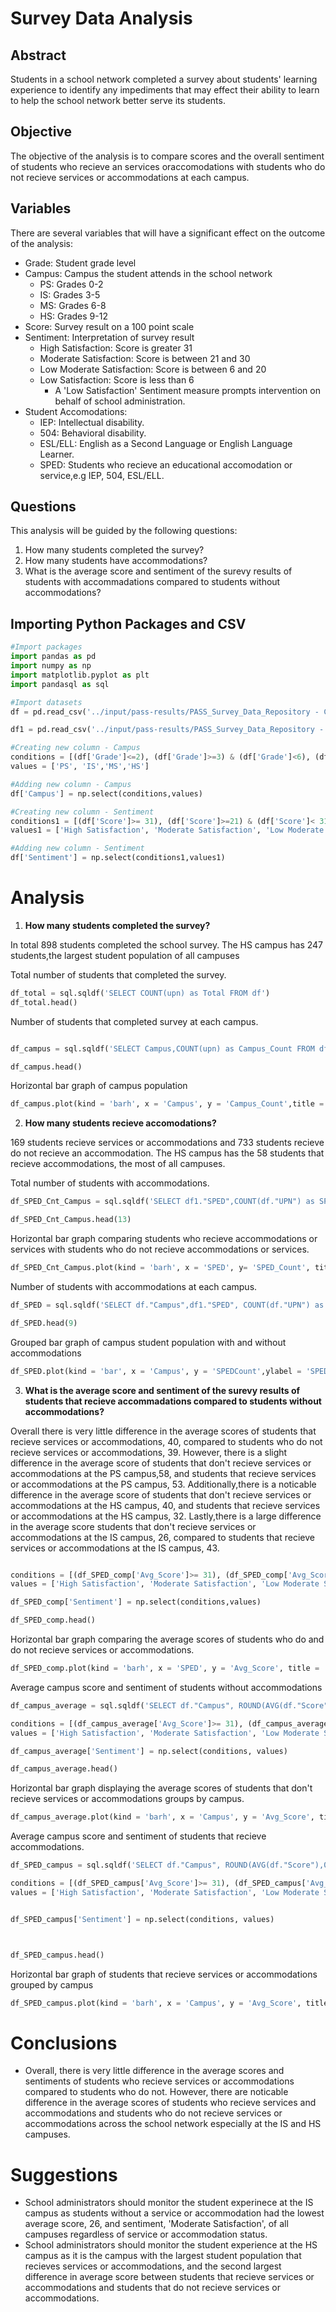 # Survey Data Analysis

## Abstract

Students in a school network completed a survey about students' learning experience to identify any impediments that may effect their ability to learn to help the school network better serve its students.

## Objective
The objective of the analysis is to compare scores and the overall sentiment of students who recieve an services oraccomodations with students who do not recieve services or accommodations at each campus. 

## Variables

There are several variables that will have a significant effect on the outcome of the analysis:

- Grade: Student grade level
- Campus: Campus the student attends in the school network
    - PS: Grades 0-2
    - IS: Grades 3-5 
    - MS: Grades 6-8
    - HS: Grades 9-12
- Score: Survey result on a 100 point scale
- Sentiment: Interpretation of survey result
    - High Satisfaction: Score is greater 31
    - Moderate Satisfaction: Score is between 21 and 30
    - Low Moderate Satisfaction: Score is between 6 and 20
    - Low Satisfaction: Score is less than 6
        - A 'Low Satisfaction' Sentiment measure prompts intervention on behalf of school administration.
- Student Accomodations:
    - IEP: Intellectual disability.
    - 504: Behavioral disability.
    - ESL/ELL: English as a Second Language or English Language Learner.
    - SPED: Students who recieve an educational accomodation or service,e.g IEP, 504, ESL/ELL.
    
    
## Questions 

This analysis will be guided by the following questions:

1. How many students completed the survey?
2. How many students have accommodations?
3. What is the average score and sentiment of the surevy results of students with accommadations compared to students without accommodations?

## Importing Python Packages and CSV

``` python
#Import packages
import pandas as pd 
import numpy as np 
import matplotlib.pyplot as plt
import pandasql as sql

#Import datasets
df = pd.read_csv('../input/pass-results/PASS_Survey_Data_Repository - Campus_Data_Aggregate_Anonymous (2).csv')

df1 = pd.read_csv('../input/pass-results/PASS_Survey_Data_Repository - Demographic Information_Anonymous (1).csv')

#Creating new column - Campus 
conditions = [(df['Grade']<=2), (df['Grade']>=3) & (df['Grade']<6), (df['Grade']>=6) & (df['Grade']< 9), (df['Grade']>=9)]
values = ['PS', 'IS','MS','HS']

#Adding new column - Campus 
df['Campus'] = np.select(conditions,values)

#Creating new column - Sentiment
conditions1 = [(df['Score']>= 31), (df['Score']>=21) & (df['Score']< 31), (df['Score']>=6) & (df['Score']<21), (df['Score']<6)]
values1 = ['High Satisfaction', 'Moderate Satisfaction', 'Low Moderate Satisfaction', 'Low Satisfaction']

#Adding new column - Sentiment
df['Sentiment'] = np.select(conditions1,values1)

```

# Analysis

1. **How many students completed the survey?**

In total 898 students completed the school survey. The HS campus has 247 students,the largest student population of all campuses



 Total number of students that completed the survey.
``` python 
df_total = sql.sqldf('SELECT COUNT(upn) as Total FROM df')
df_total.head()

```


Number of students that completed survey at each campus.
``` python 

df_campus = sql.sqldf('SELECT Campus,COUNT(upn) as Campus_Count FROM df GROUP BY Campus ORDER BY Grade')

df_campus.head()
```

Horizontal bar graph of campus population
``` python 
df_campus.plot(kind = 'barh', x = 'Campus', y = 'Campus_Count',title = 'Campus Population', color = ['red','blue','green','gray'], figsize = (18,6), ylabel = 'Campus Count')

```

2. **How many students recieve accomodations?**

169 students recieve services or accommodations and 733 students recieve do not recieve an accommodation. The HS campus has the 58 students that recieve accommodations, the most of all campuses.


Total number of students with accommodations.
``` python 
df_SPED_Cnt_Campus = sql.sqldf('SELECT df1."SPED",COUNT(df."UPN") as SPED_Count FROM df JOIN df1 ON df1."Student ID" = df."UPN" GROUP BY df1."SPED"')

df_SPED_Cnt_Campus.head(13)
```

Horizontal bar graph comparing students who recieve accommodations or services with students who do not recieve accommodations or services. 

``` python 
df_SPED_Cnt_Campus.plot(kind = 'barh', x = 'SPED', y= 'SPED_Count', title = 'Accommodation Count Comparison', color = ['red', 'blue'],figsize = (18,6))
```

Number of students with accommodations at each campus.

``` python 
df_SPED = sql.sqldf('SELECT df."Campus",df1."SPED", COUNT(df."UPN") as SPEDCount FROM df JOIN df1 ON df1."Student ID" = df."UPN" GROUP BY df."Campus", df1."SPED"')

df_SPED.head(9)

```

Grouped bar graph of campus student population with and without accommodations

```python 
df_SPED.plot(kind = 'bar', x = 'Campus', y = 'SPEDCount',ylabel = 'SPED Count',color = ['red', 'blue'], edgecolor = ['black'], title = 'SPED v No SPED Student Comparison', figsize = (18,6))
```

3. **What is the average score and sentiment of the surevy results of students that recieve accommadations compared to students without accommodations?**


Overall there is very little difference in the average scores of students that recieve services or accommodations, 40, compared to students who do not recieve services or accommodations, 39. However, there is a slight difference in the average score of students that don't recieve services or accommodations at the PS campus,58, and students that recieve services or accommodations at the PS campus, 53. Additionally,there is a noticable difference in the average score of students that don't recieve services or accommodations at the HS campus, 40, and students that recieve services or accommodations at the HS campus, 32. Lastly,there is a large difference in the average score students that don't recieve services or accommodations at the IS campus, 26, compared to students that recieve services or accommodations at the IS campus, 43.

``` python df_SPED_comp = sql.sqldf('SELECT df1."SPED",ROUND(AVG(df."Score"),0) as Avg_Score FROM df JOIN df1 ON df1."Student ID" = df."UPN" GROUP BY df1."SPED" ORDER BY Avg_Score DESC')

conditions = [(df_SPED_comp['Avg_Score']>= 31), (df_SPED_comp['Avg_Score']>=21) & (df_SPED_comp['Avg_Score']< 31), (df_SPED_comp['Avg_Score']>=6) & (df_SPED_comp['Avg_Score']<21), (df_SPED_comp['Avg_Score']<6)]
values = ['High Satisfaction', 'Moderate Satisfaction', 'Low Moderate Satisfaction', 'Low Satisfaction']

df_SPED_comp['Sentiment'] = np.select(conditions,values)

df_SPED_comp.head()

```

Horizontal bar graph comparing the average scores of students who do and do not recieve services or accommodations.

``` python 
df_SPED_comp.plot(kind = 'barh', x = 'SPED', y = 'Avg_Score', title = 'SPED v Gen Ed Survey Score Comparison',figsize= (18,6), color = ['red','blue'])
```

Average campus score and sentiment of students without accommodations 

``` python 
df_campus_average = sql.sqldf('SELECT df."Campus", ROUND(AVG(df."Score"),0) as Avg_Score FROM df JOIN df1 ON df1."Student ID" = df."UPN" WHERE df1."SPED" = "No" GROUP BY df."Campus" ORDER BY df."Grade"')

conditions = [(df_campus_average['Avg_Score']>= 31), (df_campus_average['Avg_Score']>=21) & (df_campus_average['Avg_Score']< 31), (df_campus_average['Avg_Score']>=6) & (df_campus_average['Avg_Score']<21), (df_campus_average['Avg_Score']<6)]
values = ['High Satisfaction', 'Moderate Satisfaction', 'Low Moderate Satisfaction', 'Low Satisfaction']

df_campus_average['Sentiment'] = np.select(conditions, values)

df_campus_average.head()

```

Horizontal bar graph displaying the average scores of students that don't recieve services or accommodations groups by campus.

``` python 
df_campus_average.plot(kind = 'barh', x = 'Campus', y = 'Avg_Score', title = 'Average Score of Students Without Accommodations', figsize = (18,6),  color = ['red','blue','green','gray'])
```

Average campus score and sentiment of students that recieve accommodations.

``` python 
df_SPED_campus = sql.sqldf('SELECT df."Campus", ROUND(AVG(df."Score"),0) as Avg_Score FROM df JOIN df1 ON df1."Student ID" = df."UPN" WHERE df1."SPED" = "Yes" GROUP BY df."Campus" ORDER BY df."Grade" ')

conditions = [(df_SPED_campus['Avg_Score']>= 31), (df_SPED_campus['Avg_Score']>=21) & (df_SPED_campus['Avg_Score']< 31), (df_SPED_campus['Avg_Score']>=6) & (df_SPED_campus['Avg_Score']<21), (df_SPED_campus['Avg_Score']<6)]
values = ['High Satisfaction', 'Moderate Satisfaction', 'Low Moderate Satisfaction', 'Low Satisfaction']


df_SPED_campus['Sentiment'] = np.select(conditions, values)



df_SPED_campus.head()
```

Horizontal bar graph of students that recieve services or accommodations grouped by campus

``` python 
df_SPED_campus.plot(kind = 'barh', x = 'Campus', y = 'Avg_Score', title = 'Average Score of Students With Accommodations',figsize = (18,6),  color = ['red','blue','green','gray'] )
```

# Conclusions

- Overall, there is very little difference in the average scores and sentiments of students who recieve services or accommodations compared to students who do not. However, there are noticable difference in the average scores of students who recieve services and accommodations and students who do not recieve services or accommodations across the school network especially at the IS and HS campuses.

# Suggestions

- School administrators should monitor the student experinece at the IS campus as students without a service or accommodation had the lowest average score, 26, and sentiment, 'Moderate Satisfaction', of all campuses regardless of service or accommodation status. 
- School administrators should monitor the student experience at the HS campus as it is the campus with the largest student population that recieves services or accommodations, and the second largest difference in average score between students that recieve services or accommodations and students that do not recieve services or accommodations.

